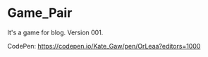 # Game_Pair
It's a game for blog.
Version 001.



CodePen: https://codepen.io/Kate_Gaw/pen/OrLeaa?editors=1000
